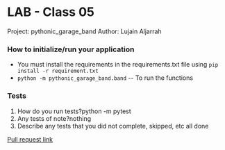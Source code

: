 # LAB - Class 05
Project: pythonic_garage_band
Author: Lujain Aljarrah



### How to initialize/run your application 

* You must install the requirements in the requirements.txt file using `pip install -r requirement.txt`
* `python -m pythonic_garage_band.band` -- To run the functions

### Tests
1. How do you run tests?python -m pytest
2. Any tests of note?nothing
3. Describe any tests that you did not complete, skipped, etc all done

[Pull request link](https://github.com/Lujain92/pythonic-garage-band/pull/1)
